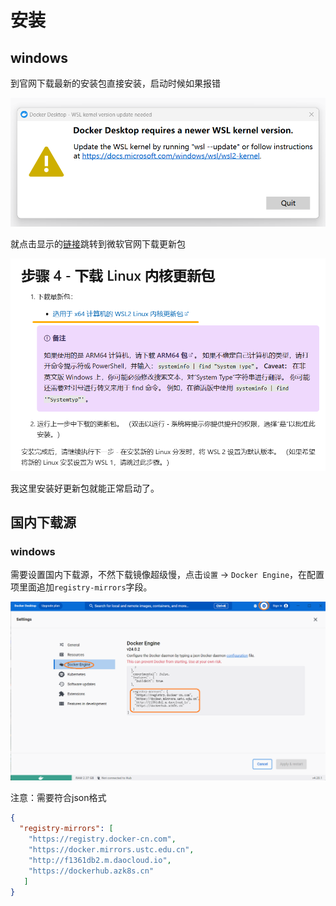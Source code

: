 # 安装

## windows

到官网下载最新的安装包直接安装，启动时候如果报错

![WSL 2](../__image/install/2023-06-14-011510.png)

就点击显示的[链接](https://learn.microsoft.com/zh-cn/windows/wsl/install-manual#step-4---download-the-linux-kernel-update-package)跳转到微软官网下载更新包

![更新包](../__image/install/2023-06-14-011556.png)

我这里安装好更新包就能正常启动了。


## 国内下载源

### windows

需要设置国内下载源，不然下载镜像超级慢，点击`设置` -> `Docker Engine`，在配置项里面追加`registry-mirrors`字段。

![Docker Engine](../__image/install/2023-06-14-013646.png)


注意：需要符合json格式

```json
{  
  "registry-mirrors": [
    "https://registry.docker-cn.com",
    "https://docker.mirrors.ustc.edu.cn",
    "http://f1361db2.m.daocloud.io",
    "https://dockerhub.azk8s.cn"
   ]
}
```
